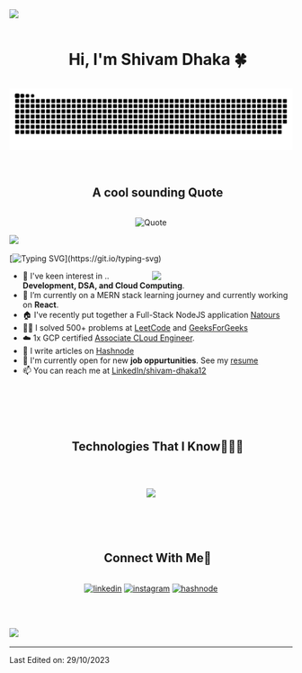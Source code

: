 


<!--horizontal divider(gradiant)-->
<img src="https://user-images.githubusercontent.com/73097560/115834477-dbab4500-a447-11eb-908a-139a6edaec5c.gif">

<!--h1 without bottom border-->
<div id="user-content-toc">
  <ul align="center">
    <summary><h1 style="display: inline-block">Hi, I'm Shivam Dhaka 🍀</h1></summary>
  </ul>
</div>


<!--- snake -->
<div align="center">
  <img  src="https://github.com/1999AZZAR/1999AZZAR/blob/main/resources/img/grid-snake.svg"
       alt="snake" /></a>
</div>


<br>

<!--h2 without bottom border-->
<div id="user-content-toc">
  <ul align="center">
    <summary><h2 style="display: inline-block">A cool sounding Quote</h2></summary>
  </ul>
</div>
<p align = "center">
	<img alt = "Quote" src="https://quotes-github-readme.vercel.app/api?type=horizontal&animation=grow_out_in">
</p>



<!--Programmer Gif-->
<picture><img src = "https://github.com/7oSkaaa/7oSkaaa/blob/main/Images/about_me.gif?raw=true" width = 50px></picture>
<!--marqee text-->
[![Typing SVG](https://readme-typing-svg.herokuapp.com?font=Architects+Daughter&color=7AF79A&size=30&lines=An+active+learner;A+Full-Stack+Developer...;A+Programmer+By+Heart;)](https://git.io/typing-svg)

<!--Right side gif-->
<picture> <img align="right" src="https://github.com/7oSkaaa/7oSkaaa/blob/main/Images/Right_Side.gif?raw=true" width = 250px></picture>

<!--Intro start-->

- 👀 I've keen interest in .. **Development, DSA, and Cloud Computing**.
- 🌱 I’m currently on a MERN stack learning journey and currently working on **React**.
- 🏠 I've recently put together a Full-Stack NodeJS application [Natours](https://natours-node.cyclic.app)
- 👩‍💻 I solved 500+ problems at [LeetCode](https://auth.geeksforgeeks.org/user/shivamdhaka1200/) and [GeeksForGeeks](https://auth.geeksforgeeks.org/user/shivamdhaka1200/)
- ☁️ 1x GCP certified [Associate CLoud Engineer](https://google.accredible.com/b2247d94-e0b0-4e97-ba18-32918de73741). 
- 📝 I write articles on [Hashnode](https://shivamdhaka.hashnode.dev/)
- 💼 I'm currently open for new **job oppurtunities**. See my [resume](https://drive.google.com/file/d/1goH60shXu-cxFIv9TELmOqNle_8WYJnm/view?usp=sharing)
- 📫 You can reach me at [LinkedIn/shivam-dhaka12](https://www.linkedin.com/in/shivam-dhaka12/)

<!--Intro end-->

<br><br><br>

<!--h1 without bottom border-->
<div id="user-content-toc">
  <ul align="center">
    <summary><h2 style="display: inline-block">Technologies That I Know👨🏻‍💻</h2></summary>
  </ul>
</div>

<br>
<!--tech stack icons-->
<p align="center">
  <a href="https://skillicons.dev">
    <img src="https://skillicons.dev/icons?i=git,github,docker,ansible,aws,gcp,figma,html,css,js,express,nodejs,mongodb,linux,mysql,postman,vscode"/>
  </a>
</p>


<br><br>

<!-- Connect with me -->
<!--h2 without bottom border-->
<div id="user-content-toc">
  <ul align="center">
    <summary><h2 style="display: inline-block">Connect With Me🤝</h2></summary>
  </ul>
</div>

<!--icons and links-->
<p align="center">
<a href="https://www.linkedin.com/in/shivam-dhaka12/" target="blank"><img align="center" src="https://user-images.githubusercontent.com/88904952/234979284-68c11d7f-1acc-4f0c-ac78-044e1037d7b0.png" alt="linkedin" height="50" width="50" /></a>
<a href="https://www.instagram.com/shivam__dhaka__/" target="blank"><img align="center" src="https://user-images.githubusercontent.com/88904952/234981169-2dd1e58f-4b7e-468c-8213-034ba62156c3.png" alt="instagram" height="50" width="50" /></a>
<a href="https://shivamdhaka.hashnode.dev/" target="blank"><img align="center" src="https://user-images.githubusercontent.com/88904952/234982196-562aea17-5532-4550-8c08-1c7cb994a541.png" alt="hashnode" height="50" width="50" /></a>
</p>

<br><br>

<!--horizontal divider(gradiant)-->
<img src="https://user-images.githubusercontent.com/73097560/115834477-dbab4500-a447-11eb-908a-139a6edaec5c.gif">

----------------------------------------------------------------------


Last Edited on: 29/10/2023




<!---
Shivam-Dhaka12/Shivam-Dhaka12 is a ✨ special ✨ repository because its `README.md` (this file) appears on your GitHub profile.
You can click the Preview link to take a look at your changes.
--->
